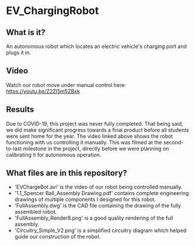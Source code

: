 # EV_ChargingRobot

## What is it?
An autonomous robot which locates an electric vehicle's charging port and plugs it in.

## Video
Watch our robot move under manual control here:  https://youtu.be/Z2Zl5m5ZBxk

## Results
Due to COVID-19, this project was never fully completed. That being said, we did make significant progress towards a final product before all students were sent home for the year. The video linked above shows the robot functioning with us controlling it manually. This was filmed at the second-to-last milestone in the project, directly before we were planning on calibrating it for autonomous operation. 

## What files are in this repository?

 - 'EVChargeBot.avi' is the video of our robot being controlled manually.
 - '1.1_Spencer Ball_Assembly Drawing.pdf' contains complete engineering drawings of multiple components I designed for this robot.
 - 'FullAssembly.dwg' is the CAD file containing the drawing of the fully assembled robot.
 - 'FullAssembly_Render8.png' is a good quality rendering of the full assembly.
 - 'Circuitry_Simple_V2.png' is a simplified circuitry diagram which helped guide our construction of the robot.
